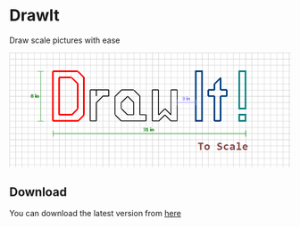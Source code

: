 # DrawIt
Draw scale pictures with ease

![logo](src/DrawIt/Resources/logo.png)

## Download

You can download the latest version from [here](https://github.com/AlexGhiondea/DrawIt/releases/download/v1.0.0.11/DrawIt_v1.0.0.11.zip)
